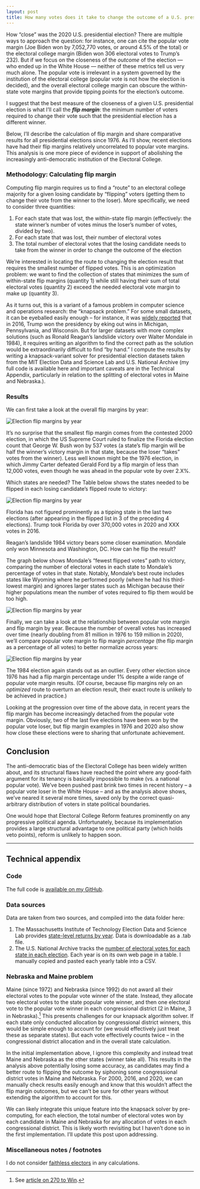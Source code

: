 ```yaml
---
layout: post
title: How many votes does it take to change the outcome of a U.S. presidential election?
---
```


How “close” was the 2020 U.S. presidential election? There are multiple ways to approach the question: for instance, one can cite the popular vote margin (Joe Biden won by 7,052,770 votes, or around 4.5% of the total) or the electoral college margin (Biden won 306 electoral votes to Trump’s 232). But if we focus on the closeness of the *outcome* of the election — who ended up in the White House — neither of these metrics tell us very much alone. The popular vote is irrelevant in a system governed by the institution of the electoral college (popular vote is not how the election is decided), and the overall electoral college margin can obscure the within-state vote margins that provide tipping points for the election’s outcome.

I suggest that the best measure of the closeness of a given U.S. presidential election is what I’ll call the ***flip margin***: the minimum number of voters required to change their vote such that the presidential election has a different winner.

Below, I’ll describe the calculation of flip margin and share comparative results for all presidential elections since 1976. As I’ll show, recent elections have had their flip margins relatively uncorrelated to popular vote margins. This analysis is one more piece of evidence in support of abolishing the increasingly anti-democratic institution of the Electoral College.

### Methodology: Calculating flip margin

Computing flip margin requires us to find a “route” to an electoral college majority for a given losing candidate by “flipping” voters (getting them to change their vote from the winner to the loser). More specifically, we need to consider three quantities:

 1. For each state that was lost, the within-state flip margin (effectively: the state winner’s number of votes minus the loser’s number of votes, divided by two).
2. For each state that was lost, their number of electoral votes
3. The total number of electoral votes that the losing candidate needs to take from the winner in order to change the outcome of the election

We’re interested in locating the route to changing the election result that requires the smallest number of flipped votes. This is an optimization problem: we want to find the collection of states that minimizes the sum of within-state flip margins (quantity 1) while still having their sum of total electoral votes (quantity 2) exceed the needed electoral vote margin to make up (quantity 3).

As it turns out, this is a variant of a famous problem in computer science and operations research: the “knapsack problem.” For some small datasets, it can be eyeballed easily enough – for instance, it was [widely reported](https://www.washingtonpost.com/graphics/politics/2016-election/swing-state-margins/) that in 2016, Trump won the presidency by eking out wins in Michigan, Pennsylvania, and Wisconsin. But for larger datasets with more complex solutions (such as Ronald Reagan’s landslide victory over Walter Mondale in 1984), it requires writing an algorithm to find the correct path as the solution would be extraordinarily difficult to find “by hand.” I compute the results by writing a knapsack-variant solver for presidential election datasets taken from the MIT Election Data and Science Lab and U.S. National Archive (my full code is available here and important caveats are in the Technical Appendix, particularly in relation to the splitting of electoral votes in Maine and Nebraska.).

### Results

We can first take a look at the overall flip margins by year:

![Election flip margins by year](/images/elections/fig1.png)

It’s no surprise that the smallest flip margin comes from the contested 2000 election, in which the US Supreme Court ruled to finalize the Florida election count that George W. Bush won by 537 votes (a state’s flip margin will be half the winner’s victory margin in that state, because the loser “takes” votes from the winner). Less well known might be the 1976 election, in which Jimmy Carter defeated Gerald Ford by a flip margin of less than 12,000 votes, even though he was ahead in the popular vote by over 2.X%.

Which states are needed? The Table below shows the states needed to be flipped in each losing candidate’s flipped route to victory:

![Election flip margins by year](/images/elections/table1.png)

Florida has not figured prominently as a tipping state in the last two elections (after appearing in the flipped list in 3 of the preceding 4 elections). Trump took Florida by over 370,000 votes in 2020 and XXX votes in 2016.

Reagan’s landslide 1984 victory bears some closer examination. Mondale only won Minnesota and Washington, DC. How can he flip the result?

The graph below shows Mondale’s “fewest flipped votes” path to victory, comparing the number of electoral votes in each state to Mondale’s percentage of votes in that state. Notably, Mondale’s best route includes states like Wyoming where he performed poorly (where he had his third-lowest margin) and ignores larger states such as Michigan because their higher populations mean the number of votes required to flip them would be too high.

![Election flip margins by year](/images/elections/fig3.png)

Finally, we can take a look at the relationship between popular vote margin and flip margin by year. Because the number of overall votes has increased over time (nearly doubling from 81 million in 1976 to 159 million in 2020), we’ll compare popular vote margin to flip margin *percentage* (the flip margin as a percentage of all votes) to better normalize across years:

![Election flip margins by year](/images/elections/fig2.png)

The 1984 election again stands out as an outlier. Every other election since 1976 has had a flip margin percentage under 1% despite a wide range of popular vote margin results. (Of course, because flip margins rely on an *optimized* route to overturn an election result, their exact route is unlikely to be achieved in practice.)

Looking at the progression over time of the above data, in recent years the flip margin has become increasingly detached from the popular vote margin. Obviously, two of the last five elections have been won by the popular vote loser, but flip margin examples in 1976 and 2020 also show how close these elections were to sharing that unfortunate achievement.

## Conclusion

The anti-democratic bias of the Electoral College has been widely written about, and its structural flaws have reached the point where any good-faith argument for its tenancy is basically impossible to make (vs. a national popular vote). We’ve been pushed past brink two times in recent history – a popular vote loser in the White House – and as the analysis above shows, we’ve neared it several more times, saved only by the correct quasi-arbitrary distribution of voters in state political boundaries.

One would hope that Electoral College Reform features prominently on any progressive political agenda. Unfortunately, because its implementation provides a large structural advantage to one political party (which holds veto points), reform is unlikely to happen soon.

----

## Technical appendix

### Code

The full code is [available on my GitHub](https://github.com/khgiddon/misc/blob/main/elections/elections.ipynb).

### Data sources

Data are taken from two sources, and compiled into the data folder here:

1. The Massachusetts Institute of Technology Election Data and Science Lab provides [state-level returns by year](https://dataverse.harvard.edu/dataset.xhtml?persistentId=doi:10.7910/DVN/42MVDX). Data is downloadable as a .tab file.
2. The U.S. National Archive tracks the [number of electoral votes for each state in each election](https://www.archives.gov/electoral-college/results). Each year is on its own web page in a table. I manually copied and pasted each yearly table into a CSV.

### Nebraska and Maine problem

Maine (since 1972) and Nebraska (since 1992) do not award all their electoral votes to the popular vote winner of the state. Instead, they allocate two electoral votes to the state popular vote winner, and then one electoral vote to the popular vote winner in each congressional district (2 in Maine, 3 in Nebraska).[^2] This presents challenges for our knapsack algorithm solver. If each state only conducted allocation by congressional district winners, this would be simple enough to account for (we would effectively just treat these as separate states). But each vote effectively counts twice – in the congressional district allocation and in the overall state calculation.

In the initial implementation above, I ignore this complexity and instead treat Maine and Nebraska as the other states (winner take all). This results in the analysis above potentially losing some accuracy, as candidates may find a better route to flipping the outcome by siphoning some congressional district votes in Maine and Nebraska. For 2000, 2016, and 2020, we can manually check results easily enough and know that this wouldn’t affect the flip margin outcomes, but we can’t be sure for other years without extending the algorithm to account for this.

We can likely integrate this unique feature into the knapsack solver by pre-computing, for each election, the total number of electoral votes won by each candidate in Maine and Nebraska for any allocation of votes in each congressional district. This is likely worth revisiting but I haven’t done so in the first implementation. I’ll update this post upon addressing.

### Miscellaneous notes / footnotes

I do not consider [faithless electors](https://en.wikipedia.org/wiki/Faithless_elector) in any calculations.

[^1]: For this particular statistic, I'm using [Wikipedia](https://en.wikipedia.org/wiki/2020_United_States_presidential_election) rather than the datasets described above. 
[^2]: See [article on 270 to Win](https://www.270towin.com/content/split-electoral-votes-maine-and-nebraska/).
